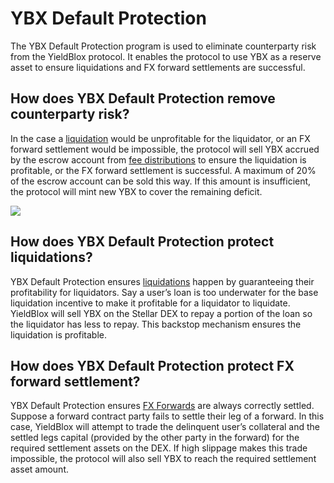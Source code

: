 # YBX Default Protection

The YBX Default Protection program is used to eliminate counterparty risk from the YieldBlox protocol. It enables the protocol to use YBX as a reserve asset to ensure liquidations and FX forward settlements are successful.

## How does YBX Default Protection remove counterparty risk?

In the case a [liquidation](../lending-borrowing/liquidations.md#what-is-liquidation) would be unprofitable for the liquidator, or an FX forward settlement would be impossible, the protocol will sell YBX accrued by the escrow account from [fee distributions](ybx-tokenomics.md#level-1-users-can-stake-ybx-to-earn-a-portion-of-yieldblox-protocol-revenue) to ensure the liquidation is profitable, or the FX forward settlement is successful. A maximum of 20% of the escrow account can be sold this way. If this amount is insufficient, the protocol will mint new YBX to cover the remaining deficit.&#x20;

![](https://lh4.googleusercontent.com/5cYyUTtNVNem73p1avk2WK0k5gWvrMcTjo5obymnSbXcqdWN3qHOxMzOzT6eCa9RY7zevAz-j7uaZni67gdwUGP1x2NCYgmjzKeUpGwzLlPuqJHgtTTFKAfa8Jtf4evFNKCr2JuvOss)

## How does YBX Default Protection protect liquidations?

YBX Default Protection ensures [liquidations](../lending-borrowing/liquidations.md) happen by guaranteeing their profitability for liquidators. Say a user’s loan is too underwater for the base liquidation incentive to make it profitable for a liquidator to liquidate. YieldBlox will sell YBX on the Stellar DEX to repay a portion of the loan so the liquidator has less to repay. This backstop mechanism ensures the liquidation is profitable.

## How does YBX Default Protection protect FX forward settlement?

YBX Default Protection ensures [FX Forwards](broken-reference) are always correctly settled. Suppose a forward contract party fails to settle their leg of a forward. In this case, YieldBlox will attempt to trade the delinquent user’s collateral and the settled legs capital (provided by the other party in the forward) for the required settlement assets on the DEX. If high slippage makes this trade impossible, the protocol will also sell YBX to reach the required settlement asset amount.

